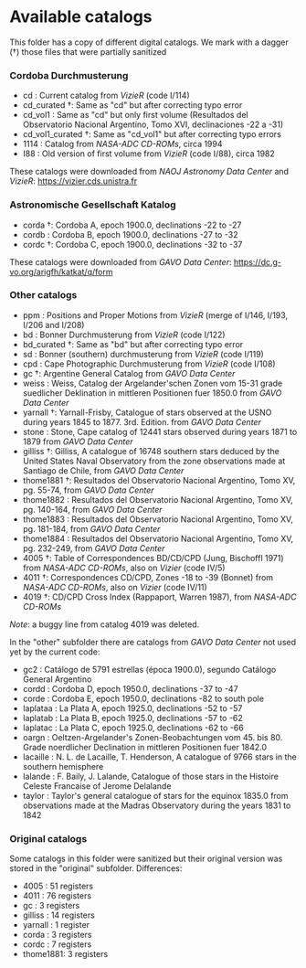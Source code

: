 # Available catalogs

This folder has a copy of different digital catalogs. We mark with a dagger (†)
those files that were partially sanitized

### Cordoba Durchmusterung

- cd : Current catalog from _VizieR_ (code I/114)
- cd_curated †: Same as "cd" but after correcting typo error
- cd_vol1 : Same as "cd" but only first volume (Resultados del Observatorio Nacional Argentino, Tomo XVI, declinaciones -22 a -31)
- cd_vol1_curated †: Same as "cd_vol1" but after correcting typo errors
- 1114 : Catalog from _NASA-ADC CD-ROMs_, circa 1994
- I88 : Old version of first volume from _VizieR_ (code I/88), circa 1982

These catalogs were downloaded from _NAOJ Astronomy Data Center_ and _VizieR_: https://vizier.cds.unistra.fr

### Astronomische Gesellschaft Katalog

- corda †: Cordoba A, epoch 1900.0, declinations -22 to -27
- cordb : Cordoba B, epoch 1900.0, declinations -27 to -32
- cordc †: Cordoba C, epoch 1900.0, declinations -32 to -37

These catalogs were downloaded from _GAVO Data Center_: https://dc.g-vo.org/arigfh/katkat/q/form

### Other catalogs

- ppm : Positions and Proper Motions from _VizieR_ (merge of I/146, I/193, I/206 and I/208)
- bd : Bonner Durchmusterung from _VizieR_ (code I/122)
- bd_curated †: Same as "bd" but after correcting typo error
- sd : Bonner (southern) durchmusterung from _VizieR_ (code I/119)
- cpd : Cape Photographic Durchmusterung from _VizieR_ (code I/108)
- gc †: Argentine General Catalog from _GAVO Data Center_
- weiss : Weiss, Catalog der Argelander'schen Zonen vom 15-31 grade
suedlicher Deklination in mittleren Positionen fuer 1850.0 from
_GAVO Data Center_
- yarnall †: Yarnall-Frisby, Catalogue of stars observed at the USNO 
during years 1845 to 1877. 3rd. Edition. from _GAVO Data Center_
- stone : Stone, Cape catalog of 12441 stars observed during years 1871
to 1879 from _GAVO Data Center_
- gilliss †: Gilliss, A catalogue of 16748 southern stars deduced by the
United States Naval Observatory from the zone observations made at
Santiago de Chile, from _GAVO Data Center_
- thome1881 †: Resultados del Observatorio Nacional Argentino, Tomo XV, pg. 55-74, from _GAVO Data Center_
- thome1882 : Resultados del Observatorio Nacional Argentino, Tomo XV, pg. 140-164, from _GAVO Data Center_
- thome1883 : Resultados del Observatorio Nacional Argentino, Tomo XV, pg. 181-184, from _GAVO Data Center_
- thome1884 : Resultados del Observatorio Nacional Argentino, Tomo XV, pg. 232-249, from _GAVO Data Center_
- 4005 †: Table of Correspondences BD/CD/CPD (Jung, Bischoffl 1971) from _NASA-ADC CD-ROMs_, also on _Vizier_ (code IV/5)
- 4011 †: Correspondences CD/CPD, Zones -18 to -39 (Bonnet) from _NASA-ADC CD-ROMs_, also on _Vizier_ (code IV/11)
- 4019 †: CD/CPD Cross Index (Rappaport, Warren 1987), from _NASA-ADC CD-ROMs_

_Note_: a buggy line from catalog 4019 was deleted.

In the "other" subfolder there are catalogs from _GAVO Data Center_ not used yet
by the current code:

- gc2 : Catálogo de 5791 estrellas (época 1900.0), segundo Catálogo General Argentino
- cordd : Cordoba D, epoch 1950.0, declinations -37 to -47
- corde : Cordoba E, epoch 1950.0, declinations -82 to south pole
- laplataa : La Plata A, epoch 1925.0, declinations -52 to -57
- laplatab : La Plata B, epoch 1925.0, declinations -57 to -62
- laplatac : La Plata C, epoch 1925.0, declinations -62 to -66
- oargn : Oeltzen-Argelander's Zonen-Beobachtungen vom 45. bis 80. Grade noerdlicher Declination in mittleren Positionen fuer 1842.0
- lacaille : N. L. de Lacaille, T. Henderson, A catalogue of 9766 stars in the southern hemisphere
- lalande : F. Baily, J. Lalande, Catalogue of those stars in the Histoire Celeste Francaise of Jerome Delalande
- taylor : Taylor's general catalogue of stars for the equinox 1835.0 from observations made at the Madras Observatory during the years 1831 to 1842

### Original catalogs

Some catalogs in this folder were sanitized but their original version was stored in the "original" subfolder. Differences:

- 4005 : 51 registers
- 4011 : 76 registers
- gc : 3 registers
- gilliss : 14 registers
- yarnall : 1 register
- corda : 3 registers
- cordc : 7 registers
- thome1881: 3 registers
